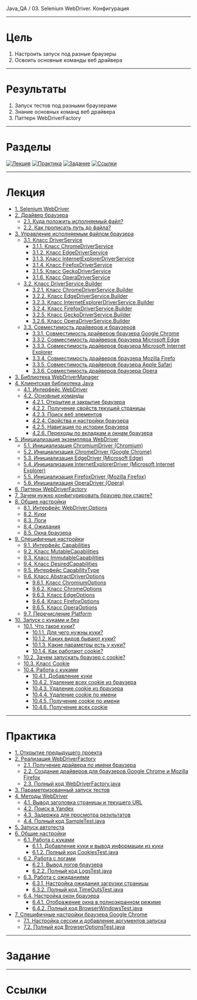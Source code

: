 Java_QA / 03. Selenium WebDriver. Конфигурация

***

# Цель

1. Настроить запуск под разные браузеры
2. Освоить основные команды веб драйвера

***

# Результаты 

1. Запуск тестов под разными браузерами
2. Знание основных команд веб драйвера
3. Паттерн WebDriverFactory

***

# Разделы

[![Лекция](https://img.shields.io/badge/-Лекция-ee99ff)](1.%20Лекция.md)
[![Практика](https://img.shields.io/badge/-Практика-aaffaa)](2.%20Практика.md)
[![Задание](https://img.shields.io/badge/-Задание-99ffee)](3.%20Задание.md)
[![Ссылки](https://img.shields.io/badge/-Ссылки-ffee99)](4.%20Ссылки.md)

***

# Лекция 

* [1. Selenium WebDriver](#1-selenium-webdriver)
* [2. Драйвер браузера](#2-драйвер-браузера)
    * [2.1. Куда положить исполняемый файл?](#21-куда-положить-исполняемый-файл)
    * [2.2. Как прописать путь до файла?](#22-как-прописать-путь-до-файла)
* [3. Управление исполняемым файлом браузера](#3-управление-исполняемым-файлом-браузера)
    * [3.1. Класс DriverService](#31-класс-driverservice)
        * [3.1.1. Класс ChromeDriverService](#311-класс-chromedriverservice)
        * [3.1.2. Класс EdgeDriverService](#312-класс-edgedriverservice)
        * [3.1.3. Класс InternetExplorerDriverService](#313-класс-internetexplorerdriverservice)
        * [3.1.4. Класс FirefoxDriverService](#314-класс-firefoxdriverservice)
        * [3.1.5. Класс GeckoDriverService](#315-класс-geckodriverservice)
        * [3.1.6. Класс OperaDriverService](#316-класс-operadriverservice)
    * [3.2. Класс DriverService.Builder](#32-класс-driverservicebuilder)
        * [3.2.1. Класс ChromeDriverService.Builder](#321-класс-chromedriverservicebuilder)
        * [3.2.2. Класс EdgeDriverService.Builder](#322-класс-edgedriverservicebuilder)
        * [3.2.3. Класс InternetExplorerDriverService.Builder](#323-класс-internetexplorerdriverservicebuilder)
        * [3.2.4. Класс FirefoxDriverService.Builder](#324-класс-firefoxdriverservicebuilder)
        * [3.2.5. Класс GeckoDriverService.Builder](#325-класс-geckodriverservicebuilder)
        * [3.2.6. Класс OperaDriverService.Builder](#326-класс-operadriverservicebuilder)
    * [3.3. Совместимость драйверов и браузеров](#33-совместимость-драйверов-и-браузеров)
        * [3.3.1. Совместимость драйверов браузера Google Chrome](#331-совместимость-драйверов-браузера-google-chrome)
        * [3.3.2. Совместимость драйверов браузера Microsoft Edge](#332-совместимость-драйверов-браузера-microsoft-edge)
        * [3.3.3. Совместимость драйверов браузера Microsoft Internet Explorer](#333-совместимость-драйверов-браузера-microsoft-internet-explorer)
        * [3.3.4. Совместимость драйверов браузера Mozilla Firefo](#334-совместимость-драйверов-браузера-mozilla-firefox)
        * [3.3.5. Совместимость драйверов браузера Apple Safari](#335-совместимость-драйверов-браузера-apple-safari)
        * [3.3.6. Совместимость драйверов браузера Opera](#336-совместимость-драйверов-браузера-opera)
* [3. Библиотека WebDriverManager](#3-библиотека-webdrivermanager)
* [4. Клиентская библиотека Java](#4-клиентская-библиотека-java)
    * [4.1. Интерфейс WebDriver](#41-интерфейс-webdriver)
    * [4.2. Основные команды](#42-основные-команды)
        * [4.2.1. Открытие и закрытие браузера](#421-открытие-и-закрытие-браузера)
        * [4.2.2. Получение свойств текущей страницы](#422-получение-свойств-текущей-страницы)
        * [4.2.3. Поиск веб элементов](#423-поиск-веб-элементов)
        * [4.2.4. Свойства и настройки браузера](#424-свойства-и-настройки-браузера)
        * [4.2.5. Навигация по истории браузера](#425-навигация-по-истории-браузера)
        * [4.2.6. Переходы по вкладкам и окнам браузера](#426-переходы-по-вкладкам-и-окнам-браузера)
* [5. Инициализация экземпляра WebDriver](#5-инициализация-экземпляра-webdriver)
    * [5.1. Инициализация ChromiumDriver (Chromium)](#51-инициализация-chromiumdriver-chromium)
    * [5.2. Инициализация ChromeDriver (Google Chrome)](#52-инициализация-chromedriver-google-chrome)
    * [5.3. Инициализация EdgeDriver (Microsoft Edge)](#53-инициализация-edgedriver-microsoft-edge)
    * [5.4. Инициализация InternetExplorerDriver (Microsoft Internet Explorer)](#54-инициализация-internetexplorerdriver-microsoft-internet-explorer)
    * [5.5. Инициализация FirefoxDriver (Mozilla Firefox)](#55-инициализация-firefoxdriver-mozilla-firefox)
    * [5.6. Инициализация OperaDriver (Opera)](#56-инициализация-operadriver-opera)
* [6. Паттерн WebDriverFactory](#6-паттерн-webdriverfactory)
* [7. Зачем нужно конфигурировать браузер при старте?](#7-зачем-нужно-конфигурировать-браузер-при-старте)
* [8. Общие настройки](#8-общие-настройки)
    * [8.1. Интерфейс WebDriver.Options](#81-интерфейс-webdriveroptions)
    * [8.2. Куки](#82-куки)
    * [8.3. Логи](#83-логи)
    * [8.4. Ожидания](#84-ожидания)
    * [8.5. Окна браузера](#85-окна-браузера)
* [9. Специфичные настройки](#9-специфичные-настройки)
    * [9.1. Интерфейс Capabilities](#91-интерфейс-capabilities)
    * [9.2. Класс MutableCapabilities](#92-класс-mutablecapabilities)
    * [9.3. Класс ImmutableCapabilities](#93-класс-immutablecapabilities)
    * [9.4. Класс DesiredCapabilities](#94-класс-desiredcapabilities)
    * [9.5. Интерфейс CapabilityType](#95-интерфейс-capabilitytype)
    * [9.6. Класс AbstractDriverOptions](#96-класс-abstractdriveroptions)
        * [9.6.1. Класс ChromiumOptions](#961-класс-chromiumoptions)
        * [9.6.2. Класс ChromeOptions](#962-класс-chromeoptions)
        * [9.6.3. Класс EdgeOptions](#963-класс-edgeoptions)
        * [9.6.4. Класс FirefoxOptions](#964-класс-firefoxoptions)
        * [9.6.5. Класс OperaOptions](#965-класс-operaoptions)
    * [9.7. Перечисление Platform](#97-перечисление-platform)
* [10. Запуск с куками и без](#10-запуск-с-куками-и-без)
    * [10.1. Что такое куки?](#101-что-такое-куки)
        * [10.1.1. Для чего нужны куки?](#1011-для-чего-нужны-куки)
        * [10.1.2. Каких видов бывают куки?](#1012-каких-видов-бывают-куки)
        * [10.1.3. Какие параметры есть у куки?](#1013-какие-параметры-есть-у-куки)
        * [10.1.4. Как работают cookie?](#1014-как-работают-cookie)
    * [10.2. Зачем запускать браузер с cookie?](#102-зачем-запускать-браузер-с-cookie)
    * [10.3. Класс Cookie](#103-класс-cookie)
    * [10.4. Работа с куками](#104-работа-с-куками)
        * [10.4.1. Добавление куки](#1041-добавление-куки)
        * [10.4.2. Удаление всех cookie из браузера](#1042-удаление-всех-cookie-из-браузера)
        * [10.4.3. Удаление cookie из браузера](#1043-удаление-cookie-из-браузера)
        * [10.4.4. Удаление cookie по имени](#1044-удаление-cookie-по-имени)
        * [10.4.5. Получение cookie по имени](#1045-получение-cookie-по-имени)
        * [10.4.6. Получение всех cookie](#1046-получение-всех-cookie)

***

# Практика 

* [1. Открытие предыдущего проекта](#1-открытие-предыдущего-проекта)
* [2. Реализация WebDriverFactory](#2-реализация-webdriverfactory)
    * [2.1. Получение драйвера по имени браузера](#21-получение-драйвера-по-имени-браузера)
    * [2.2. Создание драйверов для браузеров Google Chrome и Mozilla Firefox](#22-создание-драйверов-для-браузеров-google-chrome-и-mozilla-firefox)
    * [2.3. Полный код WebDriverFactory.java](#23-полный-код-webdriverfactoryjava)
* [3. Параметризованный запуск тестов](#3-параметризованный-запуск-тестов)
* [4. Методы WebDriver](#4-методы-webdriver)
    * [4.1. Вывод заголовка страницы и текущего URL](#41-вывод-заголовка-страницы-и-текущего-url)
    * [4.2. Поиск в Yandeх](#42-поиск-в-yandeх)
    * [4.3. Задержка для просмотра результатов](#43-задержка-для-просмотра-результатов)
    * [4.4. Полный код SampleTest.java](#44-полный-код-sampletestjava)
* [5. Запуск автотеста](#5-Запуск-автотеста)
* [6. Общие настройки](#6-общие-настройки)
    * [6.1. Работа с куками](#61-работа-с-куками)
        * [6.1.1. Добавление куки и вывод информации из куки](#611-добавление-куки-и-вывод-информации-из-куки)
        * [6.1.2. Полный код CookiesTest.java](#612-полный-код-cookiestestjava)
    * [6.2. Работа с логами](#62-работа-с-логами)
        * [6.2.1. Вывод логов браузера](#621-вывод-логов-браузера)
        * [6.2.2. Полный код LogsTest.java](#622-полный-код-logstestjava)
    * [6.3. Работа с ожиданиями](#63-работа-с-ожиданиями)
        * [6.3.1. Настройка ожидания загрузки страницы](#631-настройка-ожидания-загрузки-страницы)
        * [6.3.2. Полный код TimeOutsTest.java](#632-полный-код-timeoutstestjava)
    * [6.4. Настройка окон браузера](#64-настройка-окон-браузера)
        * [6.4.1. Отображение окна в полноэкранном режиме](#641-отображение-окна-в-полноэкранном-режиме)
        * [6.4.2. Полный код BrowserWindowsTest.java](#642-полный-код-browserwindowstestjava)
* [7. Специфичные настройки браузера Google Chrome](#7-специфичные-настройки-браузера-google-chrome)
    * [7.1. Настройка сессии и добавление аргументов запуска](#71-настройка-сессии-и-добавление-аргументов-запуска)
    * [7.2. Полный код BrowserOptionsTest.java]()

***

# Задание 

***

# Ссылки 